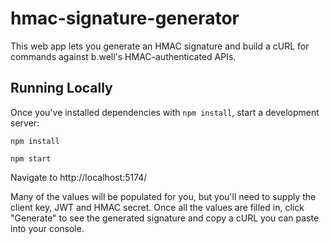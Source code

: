 # hmac-signature-generator

This web app lets you generate an HMAC signature and build a cURL for commands against b.well's HMAC-authenticated APIs.

## Running Locally

Once you've installed dependencies with `npm install`, start a development server:

`npm install`

`npm start`

Navigate to http://localhost:5174/

Many of the values will be populated for you, but you'll need to supply the client key, JWT and HMAC secret. Once all the values are filled in, click "Generate" to see the generated signature and copy a cURL you can paste into your console. 
